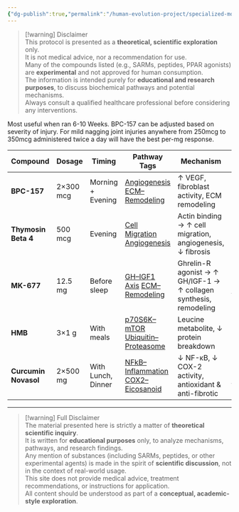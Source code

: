 ```yaml
---
{"dg-publish":true,"permalink":"/human-evolution-project/specialized-modules/injury-stack/","dgHomeLink":"true","noteIcon":""}
---
```


>[!warning] Disclaimer  
> This protocol is presented as a **theoretical, scientific exploration** only.  
> It is not medical advice, nor a recommendation for use.  
> Many of the compounds listed (e.g., SARMs, peptides, PPAR agonists) are **experimental** and not approved for human consumption.  
> The information is intended purely for **educational and research purposes**, to discuss biochemical pathways and potential mechanisms.  
> Always consult a qualified healthcare professional before considering any interventions.  

Most useful when ran 6-10 Weeks. BPC-157 can be adjusted based on severity of injury. For mild nagging joint injuries anywhere from 250mcg to 350mcg administered twice a day will have the best per-mg response.

| Compound             | Dosage    | Timing             | Pathway Tags                                                                                                                    | Mechanism                                                         | Outcome                                  |
| -------------------- | --------- | ------------------ | ------------------------------------------------------------------------------------------------------------------------------- | ----------------------------------------------------------------- | ---------------------------------------- |
| **BPC-157**          | 2×300 mcg | Morning + Evening  | [Angiogenesis](Pathway%20Glossary%20💡.md#angiogenesis) [ECM–Remodeling](Pathway%20Glossary%20💡.md#ecm-remodeling)             | ↑ VEGF, fibroblast activity, ECM remodeling                       | Tendon/ligament repair ↑, Healing ↑      |
| **Thymosin Beta 4**  | 500 mcg   | Evening            | [Cell Migration](Pathway%20Glossary%20💡.md#cell-migration) [Angiogenesis](Pathway%20Glossary%20💡.md#angiogenesis)             | Actin binding → ↑ cell migration, angiogenesis, ↓ fibrosis        | Healing speed ↑, Fibrosis ↓              |
| **MK-677**           | 12.5 mg   | Before sleep       | [GH–IGF1 Axis](Pathway%20Glossary%20💡.md#gh-igf1-axis) [ECM–Remodeling](Pathway%20Glossary%20💡.md#ecm-remodeling)             | Ghrelin-R agonist → ↑ GH/IGF-1 → ↑ collagen synthesis, remodeling | Recovery ↑, Connective tissue repair ↑   |
| **HMB**              | 3×1 g     | With meals         | [p70S6K–mTOR](Pathway%20Glossary%20💡.md#p70s6k-mtor) [Ubiquitin–Proteasome](Pathway%20Glossary%20💡.md#ubiquitin-proteasome)   | Leucine metabolite, ↓ protein breakdown                           | Muscle preservation ↑, Breakdown ↓       |
| **Curcumin Novasol** | 2×500 mg  | With Lunch, Dinner | [NFkB–Inflammation](Pathway%20Glossary%20💡.md#nfkb-inflammation) [COX2–Eicosanoid](Pathway%20Glossary%20💡.md#cox2-eicosanoid) | ↓ NF-κB, ↓ COX-2 activity, antioxidant & anti-fibrotic            | Inflammation ↓, Pain ↓, Daily function ↑ |

---
> [!warning] Full Disclaimer  
> The material presented here is strictly a matter of **theoretical scientific inquiry**.  
> It is written for **educational purposes** only, to analyze mechanisms, pathways, and research findings.  
> Any mention of substances (including SARMs, peptides, or other experimental agents) is made in the spirit of **scientific discussion**, not in the context of real-world usage.  
> This site does not provide medical advice, treatment recommendations, or instructions for application.  
> All content should be understood as part of a **conceptual, academic-style exploration**.  